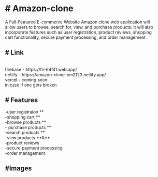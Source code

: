 <h1>
# Amazon-clone 
</h1>
A Full-Featured E-commerce Website Amazon clone web application
will allow users to browse, search for, view, and purchase products. It will also
incorporate features such as user registration, product reviews, shopping cart
functionality, secure payment processing, and order management.
<h2>
# Link
</h2></br>
firebase - https://fir-64f41.web.app/ </br>
netlify  - https://amazon-clone-om2123.netlify.app/</br>
vercel - coming soon </br>
in case if one gets broken</br>
<h2>
# Features
</h2>
-user registraion **
</br>
-shopping cart **
</br>
-browse products  **
</br>
- purchase products **
</br>
-search products **
</br>
-view products **&**
</br>
-product reviews
</br>
-secure payment processing
</br>
-order management
<h2> #Images </h2>


